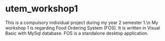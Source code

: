 # utem_workshop1

This is a compulsory individual project during my year 2 semester 1.\n
My workshop 1 is regarding Food Ordering System (FOS). It is written in Visual Basic with MySql database.
FOS is a standalone desktop application.
